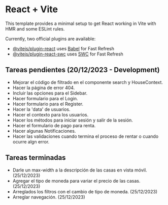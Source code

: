 # React + Vite

This template provides a minimal setup to get React working in Vite with HMR and some ESLint rules.

Currently, two official plugins are available:

- [@vitejs/plugin-react](https://github.com/vitejs/vite-plugin-react/blob/main/packages/plugin-react/README.md) uses [Babel](https://babeljs.io/) for Fast Refresh
- [@vitejs/plugin-react-swc](https://github.com/vitejs/vite-plugin-react-swc) uses [SWC](https://swc.rs/) for Fast Refresh


## Tareas pendientes (20/12/2023 - Development)
* Mejorar el código de filtrado en el componente search y HouseContext. 
* Hacer la página de error 404.
* Incluir las opciones para el Sidebar.
* Hacer formulario para el Login.
* Hacer formulario para el Register.
* Hacer la 'data' de usuarios.
* Hacer el contexto para los usuarios.
* Hacer los métodos para iniciar sesión y salir de la sesión.
* Hacer el formulario de pago para renta.
* Hacer algunas Notificaciones.
* Hacer las validaciones cuando termina el proceso de rentar o cuando ocurre algn error.

## Tareas terminadas
* Darle un max-width a la descripción de las casas en vista móvil. (25/12/2023)
* Agregar el tipo de moneda para variar el precio de las casas. (25/12/2023)
* Arreglados los filtros con el cambio de tipo de moneda. (25/12/2023)
* Arreglar navegación. (25/12/2023)